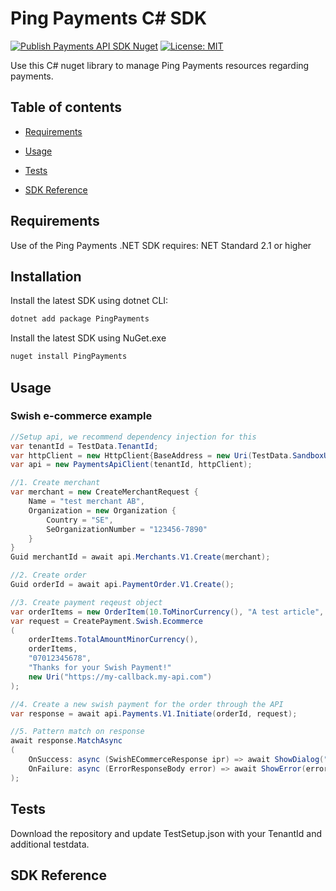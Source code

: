 
# Ping Payments C# SDK

[![Publish Payments API SDK Nuget](https://github.com/youcal/ping_csharp_sdk/actions/workflows/publish.yaml/badge.svg)](https://github.com/youcal/ping_csharp_sdk/actions/workflows/publish.yaml) [![License: MIT](https://img.shields.io/badge/License-MIT-yellow.svg)](https://opensource.org/licenses/MIT)

Use this C# nuget library to manage Ping Payments resources regarding payments.

## Table of contents

* [Requirements](#requirements)

* [Usage](#usage)

* [Tests](#tests)

* [SDK Reference](#sdk-reference)


## Requirements

Use of the Ping Payments .NET SDK requires:
NET Standard 2.1 or higher

## Installation

Install the latest SDK using dotnet CLI:

```sh
dotnet add package PingPayments
```

Install the latest SDK using NuGet.exe

```sh
nuget install PingPayments
```

## Usage



### Swish e-commerce example

```c#
//Setup api, we recommend dependency injection for this
var tenantId = TestData.TenantId;
var httpClient = new HttpClient{BaseAddress = new Uri(TestData.SandboxUri)};
var api = new PaymentsApiClient(tenantId, httpClient);

//1. Create merchant 
var merchant = new CreateMerchantRequest {
    Name = "test merchant AB",
    Organization = new Organization {
        Country = "SE",
        SeOrganizationNumber = "123456-7890"
    }
}
Guid merchantId = await api.Merchants.V1.Create(merchant);

//2. Create order
Guid orderId = await api.PaymentOrder.V1.Create();

//3. Create payment reqeust object
var orderItems = new OrderItem(10.ToMinorCurrency(), "A test article", SwedishVat.Vat25, merchantId).ToOrderList();
var request = CreatePayment.Swish.Ecommerce
(
    orderItems.TotalAmountMinorCurrency(), 
    orderItems,
    "07012345678",
    "Thanks for your Swish Payment!"
	new Uri("https://my-callback.my-api.com")
);

//4. Create a new swish payment for the order through the API
var response = await api.Payments.V1.Initiate(orderId, request);

//5. Pattern match on response
await response.MatchAsync
(
	OnSuccess: async (SwishECommerceResponse ipr) => await ShowDialog("Open Swish on your device..."),
	OnFailure: async (ErrorResponseBody error) => await ShowError(error)
);
```



## Tests

Download the repository and update TestSetup.json with your TenantId and additional testdata.



## SDK Reference

[//]: #  "Link anchor definitions"

[Payments API]: doc/payments_api.md

[Merchant]: doc/api_resources/payments_api/merchant.md

[Payment Orders]: doc/api_resources/payments_api/payment_order.md

[Payment]: doc/api_resources/payments_api/payment.md
